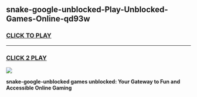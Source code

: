 
## snake-google-unblocked-Play-Unblocked-Games-Online-qd93w
<h3>
<a href="https://premium76.site?title=snake-google-unblocked&ref=25A">CLICK TO PLAY</a></h3>
<hr>

<h3>
<a href="https://premium76.site?title=snake-google-unblocked&ref=25A">CLICK 2 PLAY</a>
  
</h3>

<a href="https://premium76.site?title=snake-google-unblocked&ref=25A"><img src="https://clearcache.store/games.png"></a>


**snake-google-unblocked games unblocked: Your Gateway to Fun and Accessible Online Gaming**
